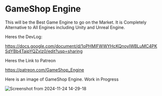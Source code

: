 # GameShop Engine

This will be the Best Game Engine to go on the Market.  It is Completely Alternative to All Engines including Unity and Unreal Engine.

Heres the DevLog:

https://docs.google.com/document/d/1oPHMlFWWYHcKQnoyIWBLuMC4PKSdYBb4TaipYQZxlz0/edit?usp=sharing

Heres the Link to Patreon

https://patreon.com/GameShop_Engine

Here is an image of GameShop Engine.  Work in Progress


![Screenshot from 2024-11-24 14-29-18](https://github.com/user-attachments/assets/506df55a-4e13-4896-83e9-ed5769e8f705)
